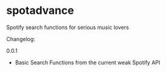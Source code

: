 spotadvance
===========

Spotify search functions for serious music lovers

Changelog:

0.0.1
- Basic Search Functions from the current weak Spotify API

